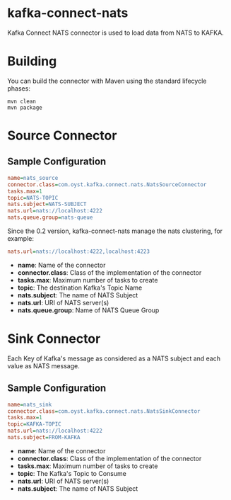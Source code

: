 # kafka-connect-nats
Kafka Connect NATS connector is used to load data from NATS to KAFKA.

# Building
You can build the connector with Maven using the standard lifecycle phases:
```
mvn clean
mvn package
```

# Source Connector

## Sample Configuration

```ini
name=nats_source
connector.class=com.oyst.kafka.connect.nats.NatsSourceConnector
tasks.max=1
topic=NATS-TOPIC
nats.subject=NATS-SUBJECT
nats.url=nats://localhost:4222
nats.queue.group=nats-queue
```

Since the 0.2 version, kafka-connect-nats manage the nats clustering, for example:
```ini
nats.url=nats://localhost:4222,localhost:4223
```
* **name**: Name of the connector
* **connector.class**: Class of the implementation of the connector
* **tasks.max**: Maximum number of tasks to create
* **topic**: The destination Kafka's Topic Name
* **nats.subject**: The name of NATS Subject
* **nats.url**: URI of NATS server(s)
* **nats.queue.group**: Name of NATS Queue Group

# Sink Connector

Each Key of Kafka's message as considered as a NATS subject and each value as NATS message. 
## Sample Configuration

```ini
name=nats_sink
connector.class=com.oyst.kafka.connect.nats.NatsSinkConnector
tasks.max=1
topic=KAFKA-TOPIC
nats.url=nats://localhost:4222
nats.subject=FROM-KAFKA
```

* **name**: Name of the connector
* **connector.class**: Class of the implementation of the connector
* **tasks.max**: Maximum number of tasks to create
* **topic**: The Kafka's Topic to Consume
* **nats.url**: URI of NATS server(s)
* **nats.subject**: The name of NATS Subject